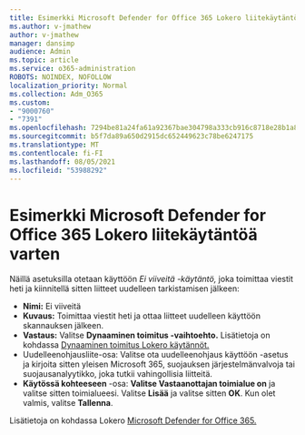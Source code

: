 ```yaml
---
title: Esimerkki Microsoft Defender for Office 365 Lokero liitekäytäntöä varten
ms.author: v-jmathew
author: v-jmathew
manager: dansimp
audience: Admin
ms.topic: article
ms.service: o365-administration
ROBOTS: NOINDEX, NOFOLLOW
localization_priority: Normal
ms.collection: Adm_O365
ms.custom:
- "9000760"
- "7391"
ms.openlocfilehash: 7294be81a24fa61a92367bae304798a333cb916c8718e28b1a87314c15ef6c8c
ms.sourcegitcommit: b5f7da89a650d2915dc652449623c78be6247175
ms.translationtype: MT
ms.contentlocale: fi-FI
ms.lasthandoff: 08/05/2021
ms.locfileid: "53988292"
---
```

# <a name="example-microsoft-defender-for-office-365-safe-attachment-policy"></a>Esimerkki Microsoft Defender for Office 365 Lokero liitekäytäntöä varten

Näillä asetuksilla otetaan käyttöön *Ei viiveitä -käytäntö,* joka toimittaa viestit heti ja kiinnitellä sitten liitteet uudelleen tarkistamisen jälkeen:

- **Nimi:** Ei viiveitä
- **Kuvaus:** Toimittaa viestit heti ja ottaa liitteet uudelleen käyttöön skannauksen jälkeen.
- **Vastaus:** Valitse **Dynaaminen toimitus -vaihtoehto.** Lisätietoja on kohdassa [Dynaaminen toimitus Lokero käytännöt.](https://go.microsoft.com/fwlink/?linkid=2092328)
-  Uudelleenohjausliite-osa: Valitse ota uudelleenohjaus käyttöön -asetus ja kirjoita sitten yleisen Microsoft 365, suojauksen järjestelmänvalvoja tai suojausanalyytikko, joka tutkii vahingollisia liitteitä.
- **Käytössä kohteeseen** -osa: **Valitse Vastaanottajan toimialue on** ja valitse sitten toimialueesi. Valitse **Lisää** ja valitse sitten **OK**. Kun olet valmis, valitse **Tallenna**.

Lisätietoja on kohdassa Lokero [Microsoft Defender for Office 365.](https://go.microsoft.com/fwlink/?linkid=2092213)
